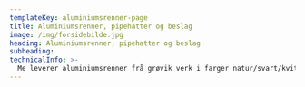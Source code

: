 ```yaml
---
templateKey: aluminiumsrenner-page
title: Aluminiumsrenner, pipehatter og beslag
image: /img/forsidebilde.jpg
heading: Aluminiumsrenner, pipehatter og beslag
subheading:
technicalInfo: >-
  Me leverer aluminiumsrenner frå grøvik verk i farger natur/svart/kvit. Me produserer og monterer pipekledninger og pipehatter i flere farger. Me produserer og monterer beslag i mange forskjellige metaller.
---
```


